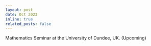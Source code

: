 ```yaml
---
layout: post
date: Oct 2023
inline: true
related_posts: false
---
```


Mathematics Seminar at the University of Dundee, UK. (Upcoming)

 
 